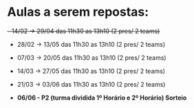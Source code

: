 # Aulas a serem repostas:

~~- 14/02 -> 29/04 das 11h30 as 13h10 (2 pres/ 2 teams)~~ 
- 28/02 -> 13/05 das 11h30 as 13h10 (2 pres/ 2 teams)
- 07/03 -> 20/05 das 11h30 as 13h10 (2 pres/ 2 teams)
- 14/03 -> 27/05 das 11h30 as 13h10 (2 pres/ 2 teams)
- 21/03 -> 03/06 das 11h30 as 13h10 (2 pres/ 2 teams)


- **06/06 - P2 (turma dividida 1º Horário e 2º Horário)
Sorteio**
